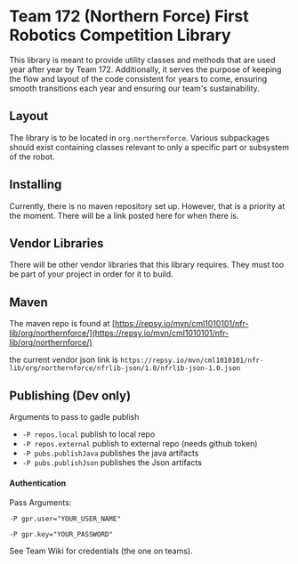 # Team 172 (Northern Force) First Robotics Competition Library

This library is meant to provide utility classes and methods that are used year after year by Team 172. Additionally, it serves the purpose of keeping the flow and layout of the code consistent for years to come, ensuring smooth transitions each year and ensuring our team's sustainability.

## Layout

The library is to be located in `org.northernforce`. Various subpackages should exist containing classes relevant to only a specific part or subsystem of the robot.

## Installing

Currently, there is no maven repository set up. However, that is a priority at the moment. There will be a link posted here for when there is.

## Vendor Libraries

There will be other vendor libraries that this library requires. They must too be part of your project in order for it to build.

## Maven

The maven repo is found at [https://repsy.io/mvn/cml1010101/nfr-lib/org/northernforce/](https://repsy.io/mvn/cml1010101/nfr-lib/org/northernforce/)

the current vendor json link is `https://repsy.io/mvn/cml1010101/nfr-lib/org/northernforce/nfrlib-json/1.0/nfrlib-json-1.0.json` 


## Publishing (Dev only)

Arguments to pass to gadle publish
* `-P repos.local` publish to local repo
* `-P repos.external` publish to external repo (needs github token)
* `-P pubs.publishJava` publishes the java artifacts
* `-P pubs.publishJson` publishes the Json artifacts

#### Authentication

Pass Arguments:

`-P gpr.user="YOUR_USER_NAME"` 

`-P gpr.key="YOUR_PASSWORD"`

See Team Wiki for credentials (the one on teams).
